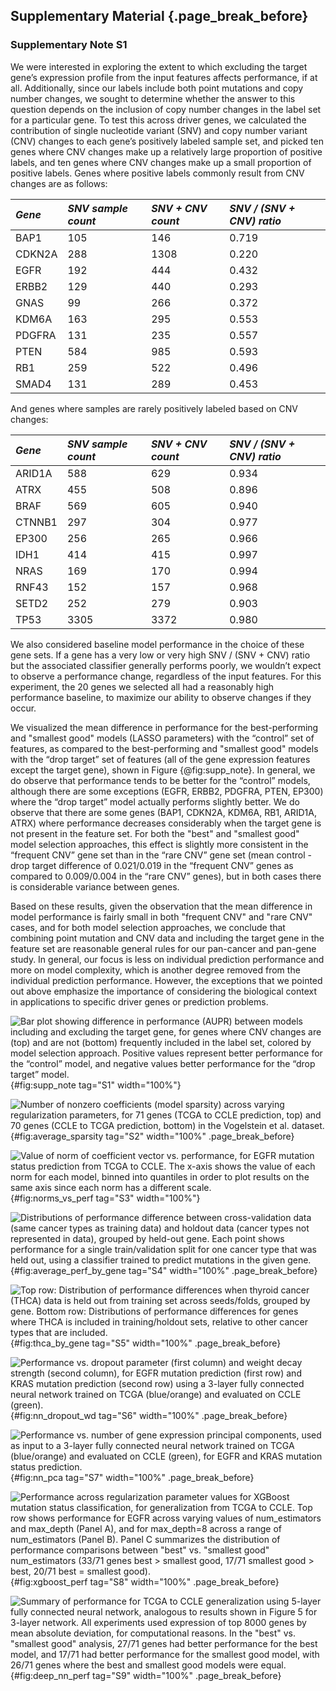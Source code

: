 ## Supplementary Material {.page_break_before}

### Supplementary Note S1

We were interested in exploring the extent to which excluding the target gene’s expression profile from the input features affects performance, if at all.
Additionally, since our labels include both point mutations and copy number changes, we sought to determine whether the answer to this question depends on the inclusion of copy number changes in the label set for a particular gene.
To test this across driver genes, we calculated the contribution of single nucleotide variant (SNV) and copy number variant (CNV) changes to each gene’s positively labeled sample set, and picked ten genes where CNV changes make up a relatively large proportion of positive labels, and ten genes where CNV changes make up a small proportion of positive labels.
Genes where positive labels commonly result from CNV changes are as follows:

| *Gene* | *SNV sample count* | *SNV + CNV count* | *SNV / (SNV + CNV) ratio*|
|:-------|:-------------------|:------------------|:-------------------------|
| BAP1 | 105 | 146 | 0.719 |
| CDKN2A | 288 | 1308 | 0.220 |
| EGFR | 192 | 444 | 0.432 |
| ERBB2 | 129 | 440 | 0.293 |
| GNAS | 99 | 266 | 0.372 |
| KDM6A | 163 | 295 | 0.553 |
| PDGFRA | 131 | 235 | 0.557 |
| PTEN | 584 | 985 | 0.593 |
| RB1 | 259 | 522 | 0.496 |
| SMAD4 | 131 | 289 | 0.453 |

And genes where samples are rarely positively labeled based on CNV changes:

| *Gene* | *SNV sample count* | *SNV + CNV count* | *SNV / (SNV + CNV) ratio*|
|:-------|:-------------------|:------------------|:-------------------------|
| ARID1A | 588 | 629 | 0.934 |
| ATRX | 455 | 508 | 0.896 |
| BRAF | 569 | 605 | 0.940 |
| CTNNB1 | 297 | 304 | 0.977 |
| EP300 | 256 | 265 | 0.966 |
| IDH1 | 414 | 415 | 0.997 |
| NRAS | 169 | 170 | 0.994 |
| RNF43 | 152 | 157 | 0.968 |
| SETD2 | 252 | 279 | 0.903 |
| TP53 | 3305 | 3372 | 0.980 |

We also considered baseline model performance in the choice of these gene sets.
If a gene has a very low or very high SNV / (SNV + CNV) ratio but the associated classifier generally performs poorly, we wouldn’t expect to observe a performance change, regardless of the input features.
For this experiment, the 20 genes we selected all had a reasonably high performance baseline, to maximize our ability to observe changes if they occur.

We visualized the mean difference in performance for the best-performing and "smallest good" models (LASSO parameters) with the “control” set of features, as compared to the best-performing and "smallest good" models with the “drop target” set of features (all of the gene expression features except the target gene), shown in Figure {@fig:supp_note}.
In general, we do observe that performance tends to be better for the “control” models, although there are some exceptions (EGFR, ERBB2, PDGFRA, PTEN, EP300) where the “drop target” model actually performs slightly better. We do observe that there are some genes (BAP1, CDKN2A, KDM6A, RB1, ARID1A, ATRX) where performance decreases considerably when the target gene is not present in the feature set.
For both the "best" and "smallest good" model selection approaches, this effect is slightly more consistent in the “frequent CNV” gene set than in the “rare CNV” gene set (mean control - drop target difference of 0.021/0.019 in the “frequent CNV” genes as compared to 0.009/0.004 in the “rare CNV” genes), but in both cases there is considerable variance between genes.

Based on these results, given the observation that the mean difference in model performance is fairly small in both "frequent CNV" and "rare CNV" cases, and for both model selection approaches, we conclude that combining point mutation and CNV data and including the target gene in the feature set are reasonable general rules for our pan-cancer and pan-gene study.
In general, our focus is less on individual prediction performance and more on model complexity, which is another degree removed from the individual prediction performance.
However, the exceptions that we pointed out above emphasize the importance of considering the biological context in applications to specific driver genes or prediction problems.

![Bar plot showing difference in performance (AUPR) between models including and excluding the target gene, for genes where CNV changes are (top) and are not (bottom) frequently included in the label set, colored by model selection approach. Positive values represent better performance for the “control” model, and negative values better performance for the “drop target” model.](images/supp_note_figure.png){#fig:supp_note tag="S1" width="100%"}

![Number of nonzero coefficients (model sparsity) across varying regularization parameters, for 71 genes (TCGA to CCLE prediction, top) and 70 genes (CCLE to TCGA prediction, bottom) in the Vogelstein et al. dataset.](images/supp_figure_1.png){#fig:average_sparsity tag="S2" width="100%" .page_break_before}

![Value of norm of coefficient vector vs. performance, for EGFR mutation status prediction from TCGA to CCLE. The _x_-axis shows the value of each norm for each model, binned into quantiles in order to plot results on the same axis since each norm has a different scale.](images/supp_figure_2.png){#fig:norms_vs_perf tag="S3" width="100%"}

![Distributions of performance difference between cross-validation data (same cancer types as training data) and holdout data (cancer types not represented in data), grouped by held-out gene. Each point shows performance for a single train/validation split for one cancer type that was held out, using a classifier trained to predict mutations in the given gene.](images/supp_figure_3.png){#fig:average_perf_by_gene tag="S4" width="100%" .page_break_before}

![Top row: Distribution of performance differences when thyroid cancer (THCA) data is held out from training set across seeds/folds, grouped by gene. Bottom row: Distributions of performance differences for genes where THCA is included in training/holdout sets, relative to other cancer types that are included.](images/supp_figure_4.png){#fig:thca_by_gene tag="S5" width="100%" .page_break_before}

![Performance vs. dropout parameter (first column) and weight decay strength (second column), for EGFR mutation prediction (first row) and KRAS mutation prediction (second row) using a 3-layer fully connected neural network trained on TCGA (blue/orange) and evaluated on CCLE (green).](images/supp_figure_5.png){#fig:nn_dropout_wd tag="S6" width="100%" .page_break_before}

![Performance vs. number of gene expression principal components, used as input to a 3-layer fully connected neural network trained on TCGA (blue/orange) and evaluated on CCLE (green), for EGFR and KRAS mutation status prediction.](images/supp_figure_6.png){#fig:nn_pca tag="S7" width="100%" .page_break_before}

![Performance across regularization parameter values for XGBoost mutation status classification, for generalization from TCGA to CCLE. Top row shows performance for EGFR across varying values of `num_estimators` and `max_depth` (Panel A), and for `max_depth=8` across a range of `num_estimators` (Panel B). Panel C summarizes the distribution of performance comparisons between "best" vs. "smallest good" `num_estimators` (33/71 genes best > smallest good, 17/71 smallest good > best, 20/71 best = smallest good).](images/supp_figure_7.png){#fig:xgboost_perf tag="S8" width="100%" .page_break_before}

![Summary of performance for TCGA to CCLE generalization using 5-layer fully connected neural network, analogous to results shown in Figure 5 for 3-layer network. All experiments used expression of top 8000 genes by mean absolute deviation, for computational reasons. In the "best" vs. "smallest good" analysis, 27/71 genes had better performance for the best model, and 17/71 had better performance for the smallest good model, with 26/71 genes where the best and smallest good models were equal.](images/supp_figure_8.png){#fig:deep_nn_perf tag="S9" width="100%" .page_break_before}
